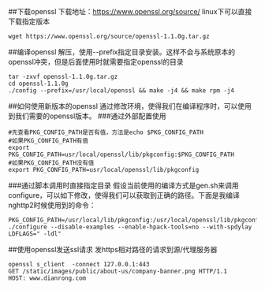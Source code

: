 ##下载openssl
下载地址：https://www.openssl.org/source/
linux下可以直接下载指定版本
```
wget https://www.openssl.org/source/openssl-1.1.0g.tar.gz
```

##编译openssl
解压，使用--prefix指定目录安装。这样不会与系统原本的openssl冲突，但是后面使用时就需要指定openssl的目录
```
tar -zxvf openssl-1.1.0g.tar.gz
cd openssl-1.1.0g
./config --prefix=/usr/local/openssl && make -j4 && make rpm -j4
```

##如何使用新版本的openssl
通过修改环境，使得我们在编译程序时，可以使用到我们需要的openssl版本。
###通过外部配置使用
```
#先查看PKG_CONFIG_PATH是否有值，方法是echo $PKG_CONFIG_PATH
#如果PKG_CONFIG_PATH有值
export PKG_CONFIG_PATH=usr/local/openssl/lib/pkgconfig:$PKG_CONFIG_PATH
#如果PKG_CONFIG_PATH没有值
export PKG_CONFIG_PATH=usr/local/openssl/lib/pkgconfig
```
###通过脚本调用时直接指定目录
假设当前使用的编译方式是gen.sh来调用configure，可以如下修改，使得我们可以获取到正确的路径。下面是我编译nghttp2时候使用到的命令：
```
PKG_CONFIG_PATH=/usr/local/lib/pkgconfig:/usr/local/openssl/lib/pkgconfig
./configure --disable-examples --enable-hpack-tools=no --with-spdylay LDFLAGS=" -ldl"

```


##使用openssl发送ssl请求
发https相对路径的请求到源/代理服务器
```
openssl s_client  -connect 127.0.0.1:443
GET /static/images/public/about-us/company-banner.png HTTP/1.1
HOST: www.dianrong.com
```

